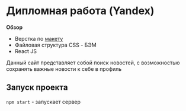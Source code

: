 # Дипломная работа (Yandex)

**Обзор**

* Верстка по [макету](https://www.figma.com/file/Dhl21eRzzbFMBe0DU9SglF/Diploma-WEB-v2.0-(for-students)?node-id=6%3A116)
* Файловая структура CSS - БЭМ
* React JS

Данный сайт представляет собой поиск новостей, с возможностью сохранять важные новости к себе в профиль

## Запуск проекта

`npm start` - запускает сервер
